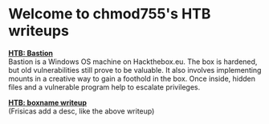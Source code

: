 # Welcome to chmod755's HTB writeups

[**HTB: Bastion**](./_posts/2019-9-8-bastion.md/)  
Bastion is a Windows OS machine on Hackthebox.eu. The box is hardened, but old vulnerabilities still prove to be valuable. It also involves implementing mounts in a creative way to gain a foothold in the box. Once inside, hidden files and a vulnerable program help to escalate privileges.

[**HTB: boxname writeup**](./_posts/unattended/2019-8-25-unattended.md)  
(Frisicas add a desc, like the above writeup)

